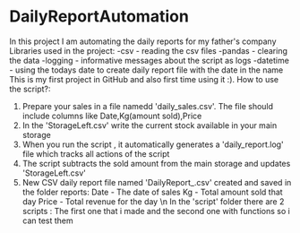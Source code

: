 # DailyReportAutomation
In this project I am automating the daily reports for my father's company
Libraries used in the project:
-csv - reading the csv files
-pandas - clearing the data
-logging - informative messages about the script as logs
-datetime - using the todays date to create daily report file with the date in the name
This is my first project in GitHub and also first time using it :).
How to use the script?:
1. Prepare your sales in a file namedd 'daily_sales.csv'. The file should include columns like Date,Kg(amount sold),Price
2. In the 'StorageLeft.csv' write the current stock available in your main storage
3. When you run the script , it automatically generates a 'daily_report.log' file which tracks all actions of the script
4. The script subtracts the sold amount from the main storage and updates 'StorageLeft.csv'
5. New CSV daily report file named 'DailyReport_<YYYY-MM-DD>.csv' created and saved in the folder reports:
  Date - The date of sales
  Kg - Total amount sold that day
  Price - Total revenue for the day \n
In the 'script' folder there are 2 scripts :
The first one that i made and the second one with functions so i can test them
